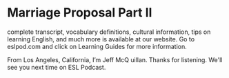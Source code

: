 # Marriage Proposal Part II

complete transcript, vocabulary definitions, cultural information, tips on learning English, and much more is available at our website.  Go to eslpod.com and click on Learning Guides for more information.

From Los Angeles, California, I’m Jeff McQ uillan. Thanks for listening.  We'll see you next time on ESL Podcast.



